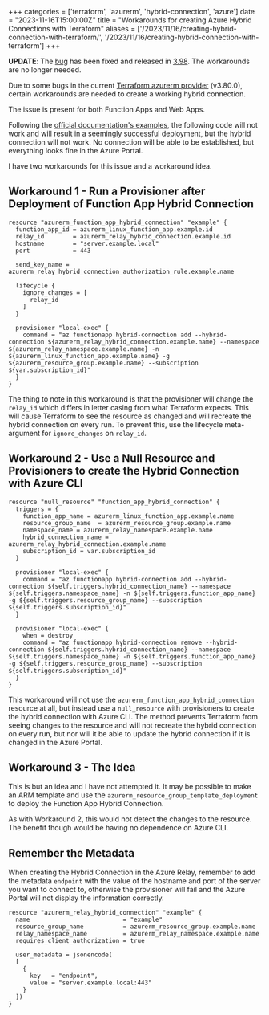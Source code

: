 +++
categories = ['terraform', 'azurerm', 'hybrid-connection', 'azure']
date = "2023-11-16T15:00:00Z"
title = "Workarounds for creating Azure Hybrid Connections with Terraform"
aliases = ['/2023/11/16/creating-hybrid-connection-with-terraform/', '/2023/11/16/creating-hybrid-connection-with-terraform']
+++

**UPDATE**: The [bug](https://github.com/hashicorp/terraform-provider-azurerm/issues/13054) has been fixed and released in [3.98](https://github.com/hashicorp/terraform-provider-azurerm/releases/tag/v3.98.0). The workarounds are no longer needed.

Due to some bugs in the current [Terraform azurerm provider](https://registry.terraform.io/providers/hashicorp/azurerm/latest) (v3.80.0), certain workarounds are needed to create a working hybrid connection.

The issue is present for both Function Apps and Web Apps.

Following the [official documentation's examples](https://registry.terraform.io/providers/hashicorp/azurerm/latest/docs/resources/function_app_hybrid_connection#example-usage), the following code will not work and will result in a seemingly successful deployment, but the hybrid connection will not work. No connection will be able to be established, but everything looks fine in the Azure Portal.

I have two workarounds for this issue and a workaround idea.

## Workaround 1 - Run a Provisioner after Deployment of Function App Hybrid Connection
```hcl
resource "azurerm_function_app_hybrid_connection" "example" {
  function_app_id = azurerm_linux_function_app.example.id
  relay_id        = azurerm_relay_hybrid_connection.example.id
  hostname        = "server.example.local"
  port            = 443

  send_key_name = azurerm_relay_hybrid_connection_authorization_rule.example.name

  lifecycle {
    ignore_changes = [
      relay_id
    ]
  }

  provisioner "local-exec" {
    command = "az functionapp hybrid-connection add --hybrid-connection ${azurerm_relay_hybrid_connection.example.name} --namespace ${azurerm_relay_namespace.example.name} -n ${azurerm_linux_function_app.example.name} -g ${azurerm_resource_group.example.name} --subscription ${var.subscription_id}"
  }
}
```

The thing to note in this workaround is that the provisioner will change the `relay_id` which differs in letter casing from what Terraform expects. This will cause Terraform to see the resource as changed and will recreate the hybrid connection on every run. To prevent this, use the lifecycle meta-argument for `ignore_changes` on `relay_id`.

## Workaround 2 - Use a Null Resource and Provisioners to create the Hybrid Connection with Azure CLI
```hcl
resource "null_resource" "function_app_hybrid_connection" {
  triggers = {
    function_app_name = azurerm_linux_function_app.example.name
    resource_group_name  = azurerm_resource_group.example.name
    namespace_name = azurerm_relay_namespace.example.name
    hybrid_connection_name = azurerm_relay_hybrid_connection.example.name
    subscription_id = var.subscription_id
  }

  provisioner "local-exec" {
    command = "az functionapp hybrid-connection add --hybrid-connection ${self.triggers.hybrid_connection_name} --namespace ${self.triggers.namespace_name} -n ${self.triggers.function_app_name} -g ${self.triggers.resource_group_name} --subscription ${self.triggers.subscription_id}"
  }

  provisioner "local-exec" {
    when = destroy
    command = "az functionapp hybrid-connection remove --hybrid-connection ${self.triggers.hybrid_connection_name} --namespace ${self.triggers.namespace_name} -n ${self.triggers.function_app_name} -g ${self.triggers.resource_group_name} --subscription ${self.triggers.subscription_id}"
  }
}
```

This workaround will not use the `azurerm_function_app_hybrid_connection` resource at all, but instead use a `null_resource` with provisioners to create the hybrid connection with Azure CLI. The method prevents Terraform from seeing changes to the resource and will not recreate the hybrid connection on every run, but nor will it be able to update the hybrid connection if it is changed in the Azure Portal.

## Workaround 3 - The Idea

This is but an idea and I have not attempted it. It may be possible to make an ARM template and use the `azurerm_resource_group_template_deployment` to deploy the Function App Hybrid Connection.

As with Workaround 2, this would not detect the changes to the resource. The benefit though would be having no dependence on Azure CLI.

## Remember the Metadata
When creating the Hybrid Connection in the Azure Relay, remember to add the metadata `endpoint` with the value of the hostname and port of the server you want to connect to, otherwise the provisioner will fail and the Azure Portal will not display the information correctly.

```hcl
resource "azurerm_relay_hybrid_connection" "example" {
  name                          = "example"
  resource_group_name           = azurerm_resource_group.example.name
  relay_namespace_name          = azurerm_relay_namespace.example.name
  requires_client_authorization = true

  user_metadata = jsonencode(
  [
    {
      key   = "endpoint",
      value = "server.example.local:443"
    }
  ])
}
```